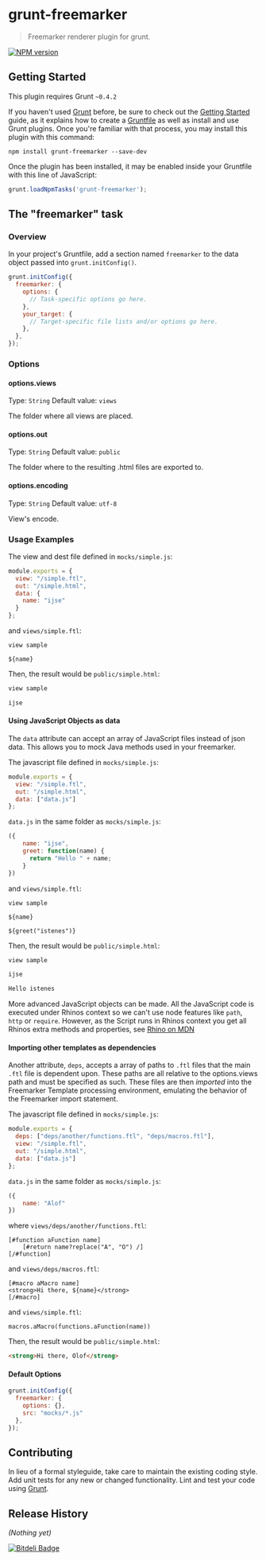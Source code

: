 # grunt-freemarker

> Freemarker renderer plugin for grunt.

[![NPM version](https://badge.fury.io/js/grunt-freemarker.png)](http://badge.fury.io/js/grunt-freemarker)

## Getting Started
This plugin requires Grunt `~0.4.2`

If you haven't used [Grunt](http://gruntjs.com/) before, be sure to check out the [Getting Started](http://gruntjs.com/getting-started) guide, as it explains how to create a [Gruntfile](http://gruntjs.com/sample-gruntfile) as well as install and use Grunt plugins. Once you're familiar with that process, you may install this plugin with this command:

```shell
npm install grunt-freemarker --save-dev
```

Once the plugin has been installed, it may be enabled inside your Gruntfile with this line of JavaScript:

```js
grunt.loadNpmTasks('grunt-freemarker');
```

## The "freemarker" task

### Overview
In your project's Gruntfile, add a section named `freemarker` to the data object passed into `grunt.initConfig()`.

```js
grunt.initConfig({
  freemarker: {
    options: {
      // Task-specific options go here.
    },
    your_target: {
      // Target-specific file lists and/or options go here.
    },
  },
});
```

### Options

#### options.views
Type: `String`
Default value: `views`

The folder where all views are placed.

#### options.out
Type: `String`
Default value: `public`

The folder where to the resulting .html files are exported to.

#### options.encoding
Type: `String`
Default value: `utf-8`

View's encode.

### Usage Examples

The view and dest file defined in `mocks/simple.js`:
```js
module.exports = {
  view: "/simple.ftl",
  out: "/simple.html",
  data: {
    name: "ijse"
  }
};
```
and `views/simple.ftl`:
```ftl
view sample

${name}
```

Then, the result would be `public/simple.html`:
```html
view sample

ijse
```

#### Using JavaScript Objects as data
The `data` attribute can accept an array of JavaScript files instead of json data. This allows you to mock Java methods used in your freemarker.

The javascript file defined in `mocks/simple.js`:
```js
module.exports = {
  view: "/simple.ftl",
  out: "/simple.html",
  data: ["data.js"]
};
```
`data.js` in the same folder as `mocks/simple.js`:
```js
({
    name: "ijse",
    greet: function(name) {
      return "Hello " + name;
    }
})
```
and `views/simple.ftl`:
```ftl
view sample

${name}

${greet("istenes")}
```

Then, the result would be `public/simple.html`:
```html
view sample

ijse

Hello istenes
```

More advanced JavaScript objects can be made. All the JavaScript code is executed under Rhinos context so we can\'t use node features like `path`, `http` or `require`. However, as the Script runs in Rhinos context you get all Rhinos extra methods and properties, see [Rhino on MDN](https://developer.mozilla.org/en-US/docs/Mozilla/Projects/Rhino/Shell#Predefined_Properties)

#### Importing other templates as dependencies
Another attribute, `deps`, accepts a array of paths to `.ftl` files that the main `.ftl` file is dependent upon. These paths are all relative to the options.views path and must be specified as such. These files are then *imported* into the Freemarker Template processing environment, emulating the behavior of the Freemarker import statement.

The javascript file defined in `mocks/simple.js`:
```js
module.exports = {
  deps: ["deps/another/functions.ftl", "deps/macros.ftl"],
  view: "/simple.ftl",
  out: "/simple.html",
  data: ["data.js"]
};
```
`data.js` in the same folder as `mocks/simple.js`:
```js
({
    name: "Alof"
})
```

where `views/deps/another/functions.ftl`:
```ftl
[#function aFunction name]
	[#return name?replace("A", "O") /]
[/#function]
```

and `views/deps/macros.ftl`:
```ftl
[#macro aMacro name]
<strong>Hi there, ${name}</strong>
[/#macro]
```

and `views/simple.ftl`:
```ftl
macros.aMacro(functions.aFunction(name))
```

Then, the result would be `public/simple.html`:
```html
<strong>Hi there, Olof</strong>
```

#### Default Options

```js
grunt.initConfig({
  freemarker: {
    options: {},
    src: "mocks/*.js"
  },
});
```

## Contributing
In lieu of a formal styleguide, take care to maintain the existing coding style. Add unit tests for any new or changed functionality. Lint and test your code using [Grunt](http://gruntjs.com/).

## Release History
_(Nothing yet)_


[![Bitdeli Badge](https://d2weczhvl823v0.cloudfront.net/ijse/grunt-freemarker/trend.png)](https://bitdeli.com/free "Bitdeli Badge")

